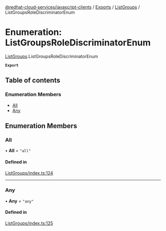 [@redhat-cloud-services/javascript-clients](../README.md) / [Exports](../modules.md) / [ListGroups](../modules/ListGroups.md) / ListGroupsRoleDiscriminatorEnum

# Enumeration: ListGroupsRoleDiscriminatorEnum

[ListGroups](../modules/ListGroups.md).ListGroupsRoleDiscriminatorEnum

**`Export`**

## Table of contents

### Enumeration Members

- [All](ListGroups.ListGroupsRoleDiscriminatorEnum.md#all)
- [Any](ListGroups.ListGroupsRoleDiscriminatorEnum.md#any)

## Enumeration Members

### All

• **All** = ``"all"``

#### Defined in

[ListGroups/index.ts:124](https://github.com/RedHatInsights/javascript-clients/blob/main/packages/rbac/ListGroups/index.ts#L124)

___

### Any

• **Any** = ``"any"``

#### Defined in

[ListGroups/index.ts:125](https://github.com/RedHatInsights/javascript-clients/blob/main/packages/rbac/ListGroups/index.ts#L125)
